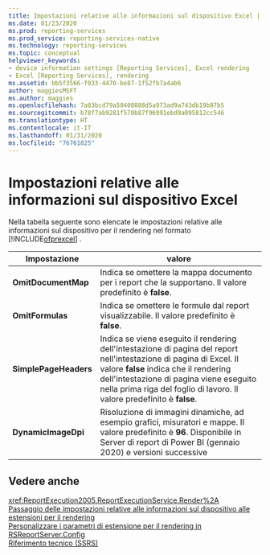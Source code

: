 ```yaml
---
title: Impostazioni relative alle informazioni sul dispositivo Excel | Microsoft Docs
ms.date: 01/23/2020
ms.prod: reporting-services
ms.prod_service: reporting-services-native
ms.technology: reporting-services
ms.topic: conceptual
helpviewer_keywords:
- device information settings [Reporting Services], Excel rendering
- Excel [Reporting Services], rendering
ms.assetid: bb5f3566-f033-4470-be87-1f52fb7a4ab6
author: maggiesMSFT
ms.author: maggies
ms.openlocfilehash: 7a83bcd79a50400888d5a973ad9a743db19b87b5
ms.sourcegitcommit: b78f7ab9281f570b87f96991ebd9a095812cc546
ms.translationtype: HT
ms.contentlocale: it-IT
ms.lasthandoff: 01/31/2020
ms.locfileid: "76761825"
---
```

# <a name="excel-device-information-settings"></a>Impostazioni relative alle informazioni sul dispositivo Excel
  Nella tabella seguente sono elencate le impostazioni relative alle informazioni sul dispositivo per il rendering nel formato [!INCLUDE[ofprexcel](../includes/ofprexcel-md.md)] .  
  
|Impostazione|valore|  
|-------------|-----------|  
|**OmitDocumentMap**|Indica se omettere la mappa documento per i report che la supportano. Il valore predefinito è **false**.|  
|**OmitFormulas**|Indica se omettere le formule dal report visualizzabile. Il valore predefinito è **false**.|  
|**SimplePageHeaders**|Indica se viene eseguito il rendering dell'intestazione di pagina del report nell'intestazione di pagina di Excel. Il valore **false** indica che il rendering dell'intestazione di pagina viene eseguito nella prima riga del foglio di lavoro. Il valore predefinito è **false**.|  
|**DynamicImageDpi**|Risoluzione di immagini dinamiche, ad esempio grafici, misuratori e mappe. Il valore predefinito è **96**. Disponibile in Server di report di Power BI (gennaio 2020) e versioni successive|  

  
## <a name="see-also"></a>Vedere anche  
 <xref:ReportExecution2005.ReportExecutionService.Render%2A>   
 [Passaggio delle impostazioni relative alle informazioni sul dispositivo alle estensioni per il rendering](../reporting-services/report-server-web-service/net-framework/passing-device-information-settings-to-rendering-extensions.md)   
 [Personalizzare i parametri di estensione per il rendering in RSReportServer.Config](../reporting-services/customize-rendering-extension-parameters-in-rsreportserver-config.md)   
 [Riferimento tecnico &#40;SSRS&#41;](../reporting-services/technical-reference-ssrs.md)  
  
  
